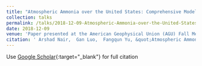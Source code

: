 ```yaml
---
title: "Atmospheric Ammonia over the United States: Comprehensive Model-Observation Comparisons"
collection: talks
permalink: /talks/2018-12-09-Atmospheric-Ammonia-over-the-United-States-Comprehensive-Model-Observation-Comparisons
date: 2018-12-09
venue: 'Paper presented at the American Geophysical Union (AGU) Fall Meeting 2018, Washington, DC, USA'
citation: ' Arshad Nair,  Gan Luo,  Fangqun Yu, &quot;Atmospheric Ammonia over the United States: Comprehensive Model-Observation Comparisons.&quot; Paper presented at the American Geophysical Union (AGU) Fall Meeting 2018, Washington, DC, USA, 2018.'
---
```

Use [Google Scholar](https://scholar.google.com/scholar?q=Atmospheric+Ammonia+over+the+United+States:+Comprehensive+Model+Observation+Comparisons){:target="_blank"} for full citation